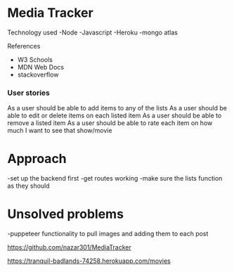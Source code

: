# Media Tracker

Technology used
-Node
-Javascript
-Heroku
-mongo atlas

References 
- W3 Schools
- MDN Web Docs
- stackoverflow

### User stories
As a user should be able to add items to any of the lists
As a user should be able to edit or delete items on each listed item
As a user should be able to remove a listed item
As a user should be able to rate each item on how much I want to see that show/movie



# Approach
-set up the backend first 
-get routes working 
-make sure the lists function as they should 

# Unsolved problems 

-puppeteer functionality to pull images and adding them to each post


https://github.com/nazar301/MediaTracker

https://tranquil-badlands-74258.herokuapp.com/movies

  

